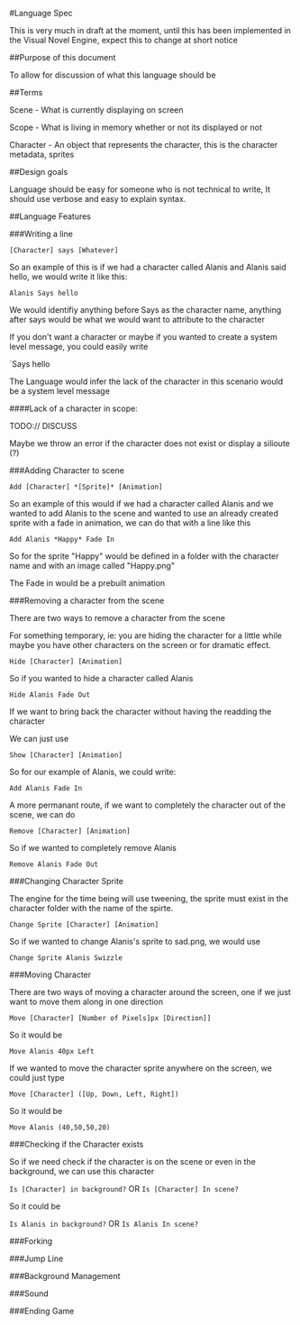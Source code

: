 #Language Spec

This is very much in draft at the moment, until this has been implemented in the Visual Novel Engine, expect this to change at short notice

##Purpose of this document

To allow for discussion of what this language should be

##Terms

Scene - What is currently displaying on screen

Scope - What is living in memory whether or not its displayed or not

Character - An object that represents the character, this is the character metadata, sprites

##Design goals

Language should be easy for someone who is not technical to write, It should use verbose and easy to explain syntax.


##Language Features

###Writing a line 

```[Character] says [Whatever]```

So an example of this is if we had a character called Alanis and Alanis said hello, we would write it like this:

```Alanis Says hello```

We would identifiy anything before Says as the character name, anything after says would be what we would want to attribute to the character

If you don't want a character or maybe if you wanted to create a system level message, you could easily write

`Says hello

The Language would infer the lack of the character in this scenario would be a system level message

####Lack of a character in scope:

TODO:// DISCUSS 

Maybe we throw an error if the character does not exist or display a silioute (?)

###Adding Character to scene

```Add [Character] *[Sprite]* [Animation]```

So an example of this would if we had a character called Alanis and we wanted to add Alanis to the scene and wanted to use an already created sprite with a fade in animation, we can do that with a line like this

```Add Alanis *Happy* Fade In```

So for the sprite "Happy" would be defined in a folder with the character name and with an image called "Happy.png"

The Fade in would be a prebuilt animation

###Removing a character from the scene

There are two ways to remove a character from the scene

For something temporary, ie: you are hiding the character for a little while maybe you have other characters on the screen or for dramatic effect.

```Hide [Character] [Animation]```

So if you wanted to hide a character called Alanis

```Hide Alanis Fade Out```

If we want to bring back the character without having the readding the character 

We can just use 

```Show [Character] [Animation]```

So for our example of Alanis, we could write: 

```Add Alanis Fade In```

A more permanant route, if we want to completely the character out of the scene, we can do 

```Remove [Character] [Animation]```

So if we wanted to completely remove Alanis 

```Remove Alanis Fade Out```

###Changing Character Sprite

The engine for the time being will use tweening, the sprite must exist in the character folder with the name of the spirte. 

```Change Sprite [Character] [Animation]```

So if we wanted to change Alanis's sprite to sad.png, we would use 

```Change Sprite Alanis Swizzle```

###Moving Character

There are two ways of moving a character around the screen, one if we just want to move them along in one direction

```Move [Character] [Number of Pixels]px [Direction]]```

So it would be 

```Move Alanis 40px Left```

If we wanted to move the character sprite anywhere on the screen, we could just type

```Move [Character] ([Up, Down, Left, Right])```

So it would be 

```Move Alanis (40,50,50,20)```

###Checking if the Character exists

So if we need check if the character is on the scene or even in the background, we can use this character

```Is [Character] in background?``` OR ```Is [Character] In scene?```

So it could be

```Is Alanis in background?``` OR ```Is Alanis In scene?```

###Forking

###Jump Line

###Background Management

###Sound

###Ending Game

